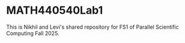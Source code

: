 # MATH440540Lab1
This is Nikhil and Levi's shared repository for FS1 of Parallel Scientific Computing Fall 2025.
